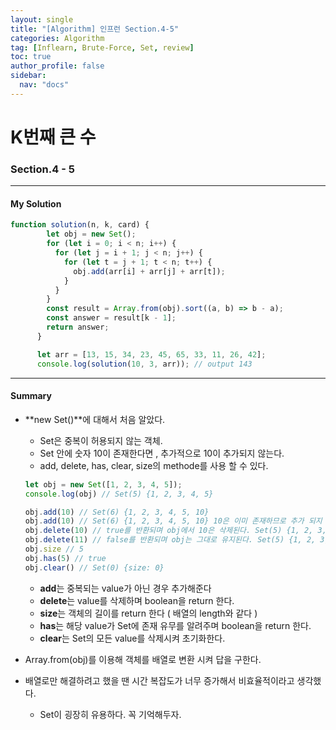```yaml
---
layout: single
title: "[Algorithm] 인프런 Section.4-5"
categories: Algorithm
tag: [Inflearn, Brute-Force, Set, review]
toc: true
author_profile: false
sidebar:
  nav: "docs"
---
```


# K번째 큰 수

### Section.4 - 5

---

#### My Solution

```javascript
function solution(n, k, card) {
        let obj = new Set();
        for (let i = 0; i < n; i++) {
          for (let j = i + 1; j < n; j++) {
            for (let t = j + 1; t < n; t++) {
              obj.add(arr[i] + arr[j] + arr[t]);
            }
          }
        }
        const result = Array.from(obj).sort((a, b) => b - a);
        const answer = result[k - 1];
        return answer;
      }

      let arr = [13, 15, 34, 23, 45, 65, 33, 11, 26, 42];
      console.log(solution(10, 3, arr)); // output 143
```

---

#### Summary

- **new Set()**에 대해서 처음 알았다.

  - Set은 중복이 허용되지 않는 객체.
  - Set 안에 숫자 10이 존재한다면 , 추가적으로 10이 추가되지 않는다.
  - add, delete, has, clear, size의 methode를 사용 할 수 있다.

  ```javascript
  let obj = new Set([1, 2, 3, 4, 5]);
  console.log(obj) // Set(5) {1, 2, 3, 4, 5}
  
  obj.add(10) // Set(6) {1, 2, 3, 4, 5, 10}
  obj.add(10) // Set(6) {1, 2, 3, 4, 5, 10} 10은 이미 존재하므로 추가 되지 않는다.
  obj.delete(10) // true를 반환되며 obj에서 10은 삭제된다. Set(5) {1, 2, 3, 4, 5}
  obj.delete(11) // false를 반환되며 obj는 그대로 유지된다. Set(5) {1, 2, 3, 4, 5}
  obj.size // 5
  obj.has(5) // true
  obj.clear() // Set(0) {size: 0}
  
  ```

  - **add**는 중복되는 value가 아닌 경우 추가해준다
  - **delete**는 value를 삭제하며 boolean을 return 한다.
  - **size**는 객체의 길이를 return 한다 ( 배열의 length와 같다 )
  - **has**는 해당 value가 Set에 존재 유무를 알려주며 boolean을 return 한다.
  - **clear**는 Set의 모든 value를 삭제시켜 초기화한다.

  

- Array.from(obj)를 이용해 객체를 배열로 변환 시켜 답을 구한다.

- 배열로만 해결하려고 했을 땐 시간 복잡도가 너무 증가해서 비효율적이라고 생각했다.

  - Set이 굉장히 유용하다. 꼭 기억해두자.
